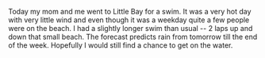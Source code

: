 Today my mom and me went to Little Bay for a swim. It was a very hot day with very little wind and even though it was a weekday quite a few people were on the beach. I had a slightly longer swim than usual -- 2 laps up and down that small beach. The forecast predicts rain from tomorrow till the end of the week. Hopefully I would still find a chance to get on the water. 